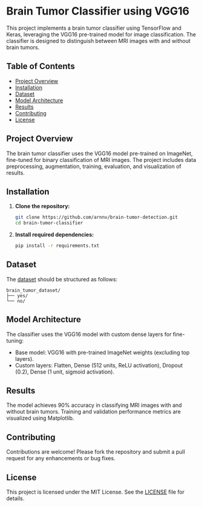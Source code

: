 # Brain Tumor Classifier using VGG16

This project implements a brain tumor classifier using TensorFlow and Keras, leveraging the VGG16 pre-trained model for image classification. The classifier is designed to distinguish between MRI images with and without brain tumors.

## Table of Contents

- [Project Overview](#project-overview)
- [Installation](#installation)
- [Dataset](#dataset)
- [Model Architecture](#model-architecture)
- [Results](#results)
- [Contributing](#contributing)
- [License](#license)

## Project Overview

The brain tumor classifier uses the VGG16 model pre-trained on ImageNet, fine-tuned for binary classification of MRI images. The project includes data preprocessing, augmentation, training, evaluation, and visualization of results.

## Installation

1. **Clone the repository:**
    ```bash
    git clone https://github.com/arnnv/brain-tumor-detection.git
    cd brain-tumor-classifier
    ```

2. **Install required dependencies:**
    ```bash
    pip install -r requirements.txt
    ```

## Dataset

The [dataset](https://www.kaggle.com/datasets/navoneel/brain-mri-images-for-brain-tumor-detection/data) should be structured as follows:

```
brain_tumor_dataset/
├── yes/
└── no/
```

## Model Architecture

The classifier uses the VGG16 model with custom dense layers for fine-tuning:
- Base model: VGG16 with pre-trained ImageNet weights (excluding top layers).
- Custom layers: Flatten, Dense (512 units, ReLU activation), Dropout (0.2), Dense (1 unit, sigmoid activation).

## Results

The model achieves 90% accuracy in classifying MRI images with and without brain tumors. Training and validation performance metrics are visualized using Matplotlib.

## Contributing

Contributions are welcome! Please fork the repository and submit a pull request for any enhancements or bug fixes.

## License

This project is licensed under the MIT License. See the [LICENSE](LICENSE) file for details.